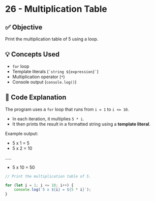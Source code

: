 # 26 - Multiplication Table

## ✅ Objective  
Print the multiplication table of 5 using a loop.  

## 💡 Concepts Used  
- `for` loop  
- Template literals (`` `string ${expression}` ``)  
- Multiplication operator (`*`)  
- Console output (`console.log()`)  

## 📘 Code Explanation  
The program uses a `for` loop that runs from `i = 1` to `i <= 10`.  
- In each iteration, it multiplies `5 * i`.  
- It then prints the result in a formatted string using a **template literal**.  

Example output:  
- 5 x 1 = 5
- 5 x 2 = 10
  
.....
- 5 x 10 = 50

```javascript
// Print the multiplication table of 5.

for (let i = 1; i <= 10; i++) {
    console.log(`5 x ${i} = ${5 * i}`);
}
